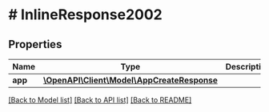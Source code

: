 # # InlineResponse2002

## Properties

Name | Type | Description | Notes
------------ | ------------- | ------------- | -------------
**app** | [**\OpenAPI\Client\Model\AppCreateResponse**](AppCreateResponse.md) |  | [optional]

[[Back to Model list]](../../README.md#models) [[Back to API list]](../../README.md#endpoints) [[Back to README]](../../README.md)
